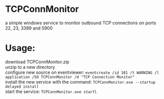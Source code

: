 # TCPConnMonitor
a simple windows service to monitor outbound TCP connections on ports 22, 23, 3389 and 5900

# Usage:

download TCPConnMonitor.zip\
unzip to a new directory\
configure new source on eventviewer: ```eventcreate /id 101 /t WARNING /l application /SO TCPConnMonitor /d "TCP Connection Monitor"```\
install the new service with the command: ```TCPConnMonitor.exe --startup delayed install```\
start the service: ```TCPConnMonitor.exe start```\
